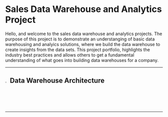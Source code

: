 # Sales Data Warehouse and Analytics Project
Hello, and welcome to the sales data warehouse and analytics projects. 
The purpose of this project is to demonstrate an understanging of basic data warehousing and analyics solutions, where we build the data warehouse to create insights from the data sets. This project portfolio, highlights the industry best practices and allows others to get a fundamental understanding of what goes into building data warehouses for a company. 
***
## <img src="https://github.com/user-attachments/assets/e41a6aec-7cd6-4b8d-b5bc-d9d46b05e709" width=02% height=02%> Data Warehouse Architecture
---
